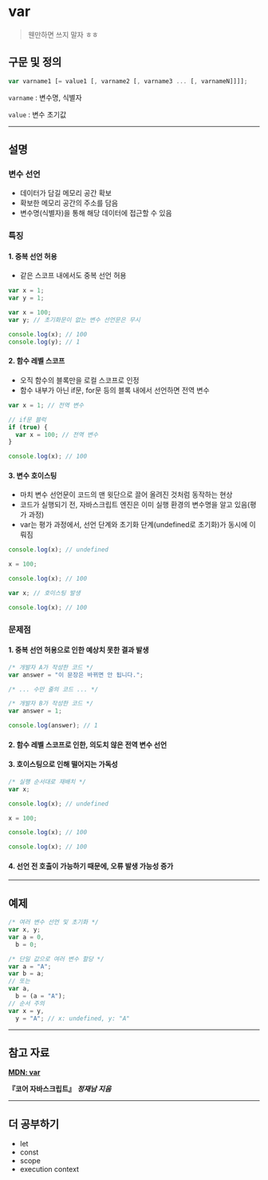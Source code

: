 # var

> 웬만하면 쓰지 말자 ㅎㅎ

## 구문 및 정의

```js
var varname1 [= value1 [, varname2 [, varname3 ... [, varnameN]]]];
```

`varname` : 변수명, 식별자

`value` : 변수 초기값

---

## 설명

### 변수 선언

- 데이터가 담길 메모리 공간 확보
- 확보한 메모리 공간의 주소를 담음
- 변수명(식별자)을 통해 해당 데이터에 접근할 수 있음

### 특징

#### 1. 중복 선언 허용

- 같은 스코프 내에서도 중복 선언 허용

```js
var x = 1;
var y = 1;

var x = 100;
var y; // 초기화문이 없는 변수 선언문은 무시

console.log(x); // 100
console.log(y); // 1
```

#### 2. 함수 레벨 스코프

- 오직 함수의 블록만을 로컬 스코프로 인정
- 함수 내부가 아닌 if문, for문 등의 블록 내에서 선언하면 전역 변수

```js
var x = 1; // 전역 변수

// if문 블럭
if (true) {
  var x = 100; // 전역 변수
}

console.log(x); // 100
```

#### 3. 변수 호이스팅

- 마치 변수 선언문이 코드의 맨 윗단으로 끌어 올려진 것처럼 동작하는 현상
- 코드가 실행되기 전, 자바스크립트 엔진은 이미 실행 환경의 변수명을 알고 있음(평가 과정)
- var는 평가 과정에서, 선언 단계와 초기화 단계(undefined로 초기화)가 동시에 이뤄짐

```js
console.log(x); // undefined

x = 100;

console.log(x); // 100

var x; // 호이스팅 발생

console.log(x); // 100
```

### 문제점

#### 1. 중복 선언 허용으로 인한 예상치 못한 결과 발생

```js
/* 개발자 A가 작성한 코드 */
var answer = "이 문장은 바뀌면 안 됩니다.";

/* ... 수만 줄의 코드 ... */

/* 개발자 B가 작성한 코드 */
var answer = 1;

console.log(answer); // 1
```

#### 2. 함수 레벨 스코프로 인한, 의도치 않은 전역 변수 선언

#### 3. 호이스팅으로 인해 떨어지는 가독성

```js
/* 실행 순서대로 재배치 */
var x;

console.log(x); // undefined

x = 100;

console.log(x); // 100

console.log(x); // 100
```

#### 4. 선언 전 호출이 가능하기 때문에, 오류 발생 가능성 증가

---

## 예제

```js
/* 여러 변수 선언 및 초기화 */
var x, y;
var a = 0,
  b = 0;

/* 단일 값으로 여러 변수 할당 */
var a = "A";
var b = a;
// 또는
var a,
  b = (a = "A");
// 순서 주의
var x = y,
  y = "A"; // x: undefined, y: "A"
```

---

## 참고 자료

[**MDN: var**](https://developer.mozilla.org/ko/docs/Web/JavaScript/Reference/Statements/var)

**『코어 자바스크립트』** **_정재남 지음_**

---

## 더 공부하기

- let
- const
- scope
- execution context
